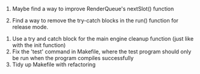 <!------------------------------ PRIMARY TASKS ------------------------------>

1. Maybe find a way to improve RenderQueue's nextSlot() function

1. Find a way to remove the try-catch blocks in the run() function for release
mode.

<!----------------------------- SECONDARY TASKS ----------------------------->

1. Use a try and catch block for the main engine cleanup function (just like
with the init function)
2. Fix the 'test' command in Makefile, where the test program should only be
run when the program compiles successfully
3. Tidy up Makefile with refactoring
